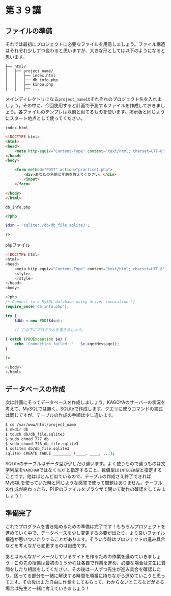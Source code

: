 # 第３９講

## ファイルの準備

それでは最初にプロジェクトに必要なファイルを用意しましょう。ファイル構造はそれぞれ少しずつ変わると思いますが、大きな形としては以下のようになると思います。

```
├── html/ 
│   ├── project_name/
│   │   ├── index.html
│   │   ├── db_info.php
│   │   ├── kinou.php
│   │   ├── ... 
```

メインディレクトリになる`project_name`はそれぞれのプロジェクト名を入れましょう。その中に、今回使用すると計画で予測するファイルを作成しておきましょう。各ファイルのテンプレは以前と似てるものを使います。掲示板と同じようにスタート地点として使ってください。

`index.html`

```html
<!DOCTYPE html>
<html>
<head>
    <meta http-equiv="Content-Type" content="text/html; charset=UTF-8" />
</head>
<body>

    <form method="POST" action="practice1.php">
        <div>あなたの名前と年齢を教えてください。</div>
        <input>
    </form>

</body>
</html>
```

`db_info.php`

```php
<?php

$dsn = 'sqlite:./db/db_file.sqlite3';

?>
```

`php`ファイル

```php
<!DOCTYPE html>
<html>
<head>
    <meta http-equiv="Content-Type" content="text/html; charset=UTF-8" />
    <style>
    </style>
</head>
<body>

<?php 
/* Connect to a MySQL database using driver invocation */
require_once('db_info.php');

try { 
    $dbh = new PDO($dsn);
    
    // この下にプログラムを書きましょう。

} catch (PDOException $e) {
    echo 'Connection failed: ' . $e->getMessage();
}

?>

</body>
</html>
```

## データベースの作成

次は計画にそってデータベースを作成しましょう。KAGOYAのサーバーの状況を考えて、MySQLでは無く、SQLiteで作成します。クエリに使うコマンドの書式は同じですが、テーブルの作成の手順は少し違います。

```sh
$ cd /var/www/html/project_name
$ mkdir db
$ touch db/db_file.sqlite3
$ sudo chmod 777 db
$ sudo chmod 776 db_file.sqlite3
$ sqlite3 db/db_file.sqlite3
sqlite> CREATE TABLE ________ (____, ____, ...); 
```

SQLiteのテーブルはデータ型が少しだけ違います。よく使うもので違うものは文字列型を`VARCHAR`ではなく`TEXT`と指定すること、数値型は`INTEGER`型と指定することです。他はほとんど似ているので、テーブルの作成さえ終了できればMySQLを使っていた時と同じような感覚で使って問題はありません。テーブルの作成が終わったら、PHPのファイルをブラウザで開いて動作の確認をしてみましょう！

## 準備完了

これでプログラムを書き始めるための準備は完了です！もちろんプロジェクトを進めていく中で、データベースを少し変更する必要が出たり、より良いファイル構造が思いついたりすることがあります。そういう時はプロジェクトの進み具合などを考えながら変更するのは自由です。

あとはみんながイメージしているサイトを作るための作業を進めていきましょう！この先の授業は最初の１５分程は各自で作業を進め、必要な場合は先生に質問をしたり相談をしてください。その後は一人ずつ先生が進み具合を確認したり、困ってる部分を一緒に解決する時間を順番に持ちながら進めていこうと思ってます。その後はまた自由に作業をしてもらって、わからないところなどがある場合は先生と一緒に考えていきましょう！
